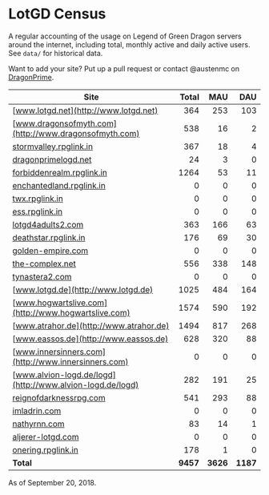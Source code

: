 # LotGD Census
A regular accounting of the usage on Legend of Green Dragon servers around the internet, including total, monthly active and daily active users. See `data/` for historical data.

Want to add your site? Put up a pull request or contact @austenmc on [DragonPrime](http://dragonprime.net).


Site | Total | MAU | DAU
--- | ---:| ---:| ---:
[www.lotgd.net](http://www.lotgd.net)|364|253|103
[www.dragonsofmyth.com](http://www.dragonsofmyth.com)|538|16|2
[stormvalley.rpglink.in](http://stormvalley.rpglink.in)|367|18|4
[dragonprimelogd.net](http://dragonprimelogd.net)|24|3|0
[forbiddenrealm.rpglink.in](http://forbiddenrealm.rpglink.in)|1264|53|11
[enchantedland.rpglink.in](http://enchantedland.rpglink.in)|0|0|0
[twx.rpglink.in](http://twx.rpglink.in)|0|0|0
[ess.rpglink.in](http://ess.rpglink.in)|0|0|0
[lotgd4adults2.com](http://lotgd4adults2.com)|363|166|63
[deathstar.rpglink.in](http://deathstar.rpglink.in)|176|69|30
[golden-empire.com](http://golden-empire.com)|0|0|0
[the-complex.net](http://the-complex.net)|556|338|148
[tynastera2.com](http://tynastera2.com)|0|0|0
[www.lotgd.de](http://www.lotgd.de)|1025|484|164
[www.hogwartslive.com](http://www.hogwartslive.com)|1574|590|192
[www.atrahor.de](http://www.atrahor.de)|1494|817|268
[www.eassos.de](http://www.eassos.de)|628|320|88
[www.innersinners.com](http://www.innersinners.com)|0|0|0
[www.alvion-logd.de/logd](http://www.alvion-logd.de/logd)|282|191|25
[reignofdarknessrpg.com](http://reignofdarknessrpg.com)|541|293|88
[imladrin.com](http://imladrin.com)|0|0|0
[nathyrnn.com](http://nathyrnn.com)|83|14|1
[aljerer-lotgd.com](http://aljerer-lotgd.com)|0|0|0
[onering.rpglink.in](http://onering.rpglink.in)|178|1|0
**Total**|**9457**|**3626**|**1187**

As of September 20, 2018.
